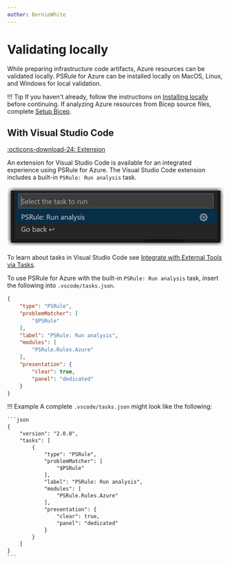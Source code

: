 ```yaml
---
author: BernieWhite
---
```


# Validating locally

While preparing infrastructure code artifacts, Azure resources can be validated locally.
PSRule for Azure can be installed locally on MacOS, Linux, and Windows for local validation.

!!! Tip
    If you haven't already, follow the instructions on [Installing locally][1] before continuing.
    If analyzing Azure resources from Bicep source files, complete [Setup Bicep][2].

  [1]: install-instructions.md#installing-locally
  [2]: setup/setup-bicep.md

## With Visual Studio Code

[:octicons-download-24: Extension][3]

An extension for Visual Studio Code is available for an integrated experience using PSRule for Azure.
The Visual Studio Code extension includes a built-in `PSRule: Run analysis` task.

<p align="center">
  <img src="https://raw.githubusercontent.com/microsoft/PSRule-vscode/main/docs/images/tasks-provider.png" alt="Built-in tasks shown in task list" />
</p>

To learn about tasks in Visual Studio Code see [Integrate with External Tools via Tasks][4].

To use PSRule for Azure with the built-in `PSRule: Run analysis` task, insert the following into `.vscode/tasks.json`.

```json
{
    "type": "PSRule",
    "problemMatcher": [
        "$PSRule"
    ],
    "label": "PSRule: Run analysis",
    "modules": [
        "PSRule.Rules.Azure"
    ],
    "presentation": {
        "clear": true,
        "panel": "dedicated"
    }
}
```

!!! Example
    A complete `.vscode/tasks.json` might look like the following:

    ```json
    {
        "version": "2.0.0",
        "tasks": [
            {
                "type": "PSRule",
                "problemMatcher": [
                    "$PSRule"
                ],
                "label": "PSRule: Run analysis",
                "modules": [
                    "PSRule.Rules.Azure"
                ],
                "presentation": {
                    "clear": true,
                    "panel": "dedicated"
                }
            }
        ]
    }
    ```

  [3]: https://marketplace.visualstudio.com/items?itemName=bewhite.psrule-vscode
  [4]: https://code.visualstudio.com/docs/editor/tasks
